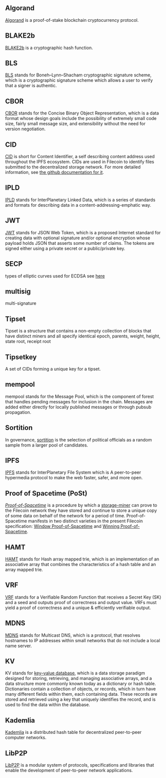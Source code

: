 ## Algorand

[Algorand](https://www.algorand.com/) is a proof-of-stake blockchain cryptocurrency protocol.

## BLAKE2b

[BLAKE2b](https://en.wikipedia.org/wiki/BLAKE_(hash_function)) is a cryptographic hash function.

## BLS

[BLS](https://en.wikipedia.org/wiki/BLS_digital_signature) stands for Boneh–Lynn–Shacham cryptographic signature scheme, which is a cryptographic signature scheme which allows a user to verify that a signer is authentic.

## CBOR

[CBOR](https://cbor.io/) stands for the Concise Binary Object Representation, which is a data format whose design goals include the possibility of extremely small code size, fairly small message size, and extensibility without the need for version negotiation.

## CID

[CID](https://spec.filecoin.io/#section-libraries.multiformats.cids) is short for Content Identifier, a self describing content address used throughout the IPFS ecosystem. CIDs are used in Filecoin to identify files submitted to the decentralized storage network. For more detailed information, see [the github documentation for it](https://github.com/ipld/cid).

## IPLD

[IPLD](https://github.com/ipld) stands for InterPlanetary Linked Data, which is a series of standards and formats for describing data in a content-addressing-emphatic way.

## JWT

[JWT](https://en.wikipedia.org/wiki/JSON_Web_Token) stands for JSON Web Token, which is a proposed Internet standard for creating data with optional signature and/or optional encryption whose payload holds JSON that asserts some number of claims. The tokens are signed either using a private secret or a public/private key.

## SECP

types of elliptic curves used for ECDSA see [here](https://www.johndcook.com/blog/2018/08/21/a-tale-of-two-elliptic-curves/)

## multisig

multi-signature

## Tipset

Tipset is a structure that contains a non-empty collection of blocks that have distinct miners and all specify identical epoch, parents, weight, height, state root, receipt root

## Tipsetkey

A set of CIDs forming a unique key for a tipset.

## mempool

mempool stands for the Message Pool, which is the component of forest that handles pending messages for inclusion in the chain. Messages are added either directly for locally published messages or through pubsub propagation.

## Sortition
In governance, [sortition](https://en.wikipedia.org/wiki/Sortition) is the selection of political officials as a random sample from a larger pool of candidates.

## IPFS
[IPFS](https://github.com/ipfs/ipfs) stands for InterPlanetary File System which is A peer-to-peer hypermedia protocol to make the web faster, safer, and more open.

## Proof of Spacetime (PoSt)

[_Proof-of-Spacetime_](pos#post) is a procedure by which a [storage-miner](glossary#storage-miner-actor) can prove to the Filecoin network they have stored and continue to store a unique copy of some data on behalf of the network for a period of time. Proof-of-Spacetime manifests in two distinct varieties in the present Filecoin specification: [Window Proof-of-Spacetime](glossary#window-proof-of-spacetime-windowpost) and [Winning Proof-of-Spacetime](glossary#winning-proof-of-spacetime-winningpost).

## HAMT

[HAMT](https://en.wikipedia.org/wiki/Hash_array_mapped_trie) stands for Hash array mapped trie, which is an implementation of an associative array that combines the characteristics of a hash table and an array mapped trie.

## VRF

[VRF](https://en.wikipedia.org/wiki/Verifiable_random_function) stands for a Verifiable Random Function that receives a Secret Key (SK) and a seed and outputs proof of correctness and output value. VRFs must yield a proof of correctness and a unique & efficiently verifiable output.

## MDNS

[MDNS](https://en.wikipedia.org/wiki/Multicast_DNS) stands for Multicast DNS, which is a protocol, that resolves hostnames to IP addresses within small networks that do not include a local name server.

## KV

KV stands for [key–value database](https://en.wikipedia.org/wiki/Key%E2%80%93value_database), which is a data storage paradigm designed for storing, retrieving, and managing associative arrays, and a data structure more commonly known today as a dictionary or hash table. Dictionaries contain a collection of objects, or records, which in turn have many different fields within them, each containing data. These records are stored and retrieved using a key that uniquely identifies the record, and is used to find the data within the database.

## Kademlia

[Kademlia](https://en.wikipedia.org/wiki/Kademlia) is a distributed hash table for decentralized peer-to-peer computer networks.

## LibP2P

[LibP2P](https://libp2p.io/) is a modular system of protocols, specifications and libraries that enable the development of peer-to-peer network applications.
